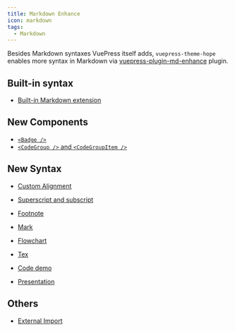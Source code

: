 ```yaml
---
title: Markdown Enhance
icon: markdown
tags:
  - Markdown
---
```


Besides Markdown syntaxes VuePress itself adds, `vuepress-theme-hope` enables more syntax in Markdown via [vuepress-plugin-md-enhance](https://vuepress-theme-hope.github.io/md-enhance) plugin.

<!-- more -->

## Built-in syntax

- [Built-in Markdown extension](../../basic/vuepress/markdown.md)

## New Components

- [`<Badge />`](components.md#badge)
- [`<CodeGroup />` and `<CodeGroupItem />`](components.md#codegroup-codegroupitem)

## New Syntax

- [Custom Alignment](align.md)

- [Superscript and subscript](sup-sub.md)

- [Footnote](footnote.md)

- [Mark](mark.md)

- [Flowchart](flowchart.md)

- [Tex](tex.md)

- [Code demo](demo.md)

- [Presentation](presentation.md)

## Others

- [External Import](external.md)
